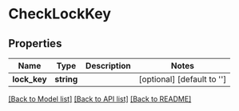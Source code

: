 # CheckLockKey

## Properties
Name | Type | Description | Notes
------------ | ------------- | ------------- | -------------
**lock_key** | **string** |  | [optional] [default to '']

[[Back to Model list]](../README.md#documentation-for-models) [[Back to API list]](../README.md#documentation-for-api-endpoints) [[Back to README]](../README.md)



